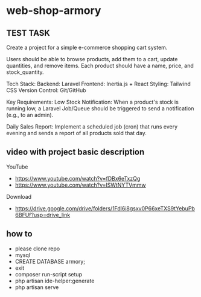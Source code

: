 # web-shop-armory

## TEST TASK

Create a project for a simple e-commerce shopping cart system.

Users should be able to browse products, add them to a cart, update quantities, and remove items. Each product should have a name, price, and stock_quantity.

Tech Stack:
Backend: Laravel
Frontend: Inertia.js + React
Styling: Tailwind CSS
Version Control: Git/GitHub

Key Requirements:
Low Stock Notification: When a product's stock is running low, a Laravel Job/Queue should be triggered to send a notification (e.g., to an admin).

Daily Sales Report: Implement a scheduled job (cron) that runs every evening and sends a report of all products sold that day.

## video with project basic description

YouTube

- https://www.youtube.com/watch?v=fDBx6eTxzQg
- https://www.youtube.com/watch?v=lSWtNYTVmmw

Download
- https://drive.google.com/drive/folders/1Fdl6i8gsxv0P66xeTXS9tYebuPb6BFUf?usp=drive_link

## how to

- please clone repo
- mysql
- CREATE DATABASE armory;
- exit
- composer run-script setup
- php artisan ide-helper:generate
- php artisan serve
